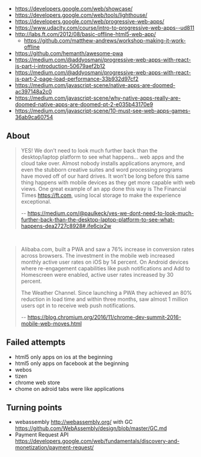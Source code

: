 - https://developers.google.com/web/showcase/
- https://developers.google.com/web/tools/lighthouse/
- https://developers.google.com/web/progressive-web-apps/
- https://www.udacity.com/course/intro-to-progressive-web-apps--ud811
- http://labs.ft.com/2012/08/basic-offline-html5-web-app/
  - https://github.com/matthew-andrews/workshop-making-it-work-offline
- https://github.com/hemanth/awesome-pwa
- https://medium.com/@addyosmani/progressive-web-apps-with-react-js-part-i-introduction-50679aef2b12
- https://medium.com/@addyosmani/progressive-web-apps-with-react-js-part-2-page-load-performance-33b932d97cf2
- https://medium.com/javascript-scene/native-apps-are-doomed-ac397148a2c0
- https://medium.com/javascript-scene/why-native-apps-really-are-doomed-native-apps-are-doomed-pt-2-e035b43170e9
- https://medium.com/javascript-scene/10-must-see-web-apps-games-36ab9ca60754

## About

>YES! We don’t need to look much further back than the desktop/laptop platform to see what happens… web apps and the cloud take over. Almost nobody installs applications anymore, and even the stubborn creative suites and word processing programs have moved off of our hard drives.
It won’t be long before this same thing happens with mobile devices as they get more capable with web views.
One great example of an app done this way is The Financial Times https://ft.com, using local storage to make the experience exceptional.
>
>-- https://medium.com/@paulkeck/yes-we-dont-need-to-look-much-further-back-than-the-desktop-laptop-platform-to-see-what-happens-dea2727c8928#.ife6cjx2w

<br>

>Alibaba.com, built a PWA and saw a 76% increase in conversion rates across browsers. The investment in the mobile web increased monthly active user rates on iOS by 14 percent. On Android devices where re-engagement capabilities like push notifications and Add to Homescreen were enabled, active user rates increased by 30 percent.
>
>The Weather Channel. Since launching a PWA they achieved an 80% reduction in load time and within three months, saw almost 1 million users opt in to receive web push notifications.
>
>-- https://blog.chromium.org/2016/11/chrome-dev-summit-2016-mobile-web-moves.html

## Failed attempts

- html5 only apps on ios at the beginning
- html5 only apps on facebook at the beginning
- webos
- tizen
- chrome web store
- chome on adroid tabs were like applications

## Turning points

- webassembly http://webassembly.org/ with GC https://github.com/WebAssembly/design/blob/master/GC.md
- Payment Request API https://developers.google.com/web/fundamentals/discovery-and-monetization/payment-request/

